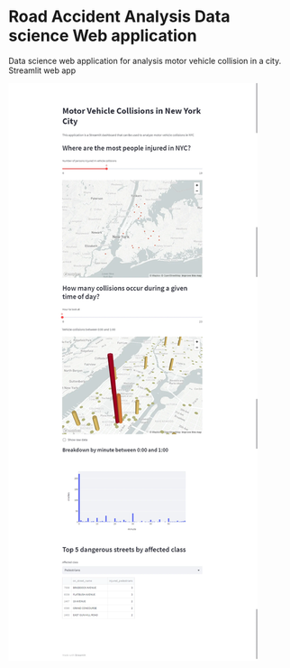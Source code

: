 # Road Accident Analysis Data science Web application
Data science web application for analysis motor vehicle collision in a city. Streamlit web app


<img src="https://github.com/hamidpy/data-science-app-road-accident-analysis/blob/master/data-science-web-app.webp"/>
